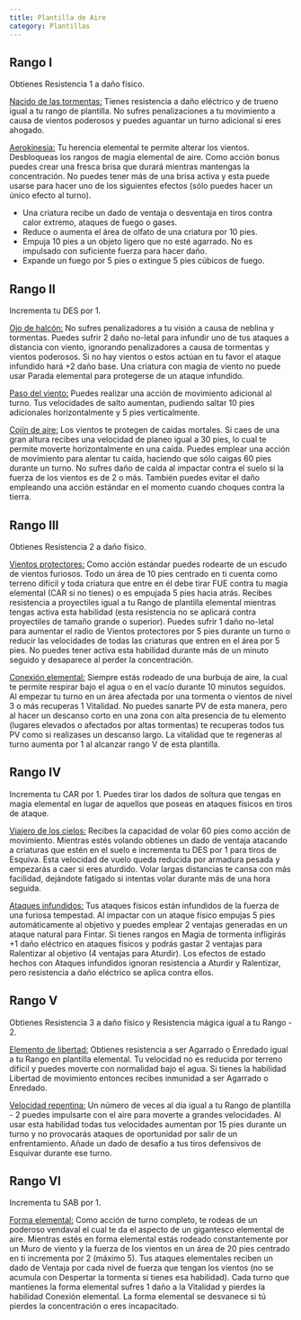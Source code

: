 ```yaml
---
title: Plantilla de Aire
category: Plantillas
---
```


## Rango I

Obtienes Resistencia 1 a daño físico. 

<u>Nacido de las tormentas:</u> Tienes resistencia a daño eléctrico y de trueno igual a tu rango de plantilla. No sufres penalizaciones a tu movimiento a causa de vientos poderosos y puedes aguantar un turno adicional si eres ahogado.

<u>Aerokinesia:</u> Tu herencia elemental te permite alterar los vientos. Desbloqueas los rangos de magia elemental de aire. Como acción bonus puedes crear una fresca brisa que durará mientras mantengas la concentración. No puedes tener más de una brisa activa y esta puede usarse para hacer uno de los siguientes efectos (sólo puedes hacer un único efecto al turno).

- Una criatura recibe un dado de ventaja o desventaja en tiros contra calor extremo, ataques de fuego o gases.
- Reduce o aumenta el área de olfato de una criatura por 10 pies. 
- Empuja 10 pies a un objeto ligero que no esté agarrado. No es impulsado con suficiente fuerza para hacer daño.
- Expande un fuego por 5 pies o extingue 5 pies cúbicos de fuego.

## Rango II

Incrementa tu DES por 1.

<u>Ojo de halcón:</u> No sufres penalizadores a tu visión a causa de neblina y tormentas. Puedes sufrir 2 daño no-letal para infundir uno de tus ataques a distancia con viento, ignorando penalizadores a causa de tormentas y vientos poderosos. Si no hay vientos o estos actúan en tu favor el ataque infundido hará +2 daño base. Una criatura con magia de viento no puede usar Parada elemental para protegerse de un ataque infundido.

<u>Paso del viento:</u> Puedes realizar una acción de movimiento adicional al turno. Tus velocidades de salto aumentan, pudiendo saltar 10 pies adicionales horizontalmente y 5 pies verticalmente. 

<u>Cojín de aire:</u> Los vientos te protegen de caídas mortales. Si caes de una gran altura recibes una velocidad de planeo igual a 30 pies, lo cual te permite moverte horizontalmente en una caída. Puedes emplear una acción de movimiento para alentar tu caída, haciendo que sólo caigas 60 pies durante un turno. No sufres daño de caída al impactar contra el suelo si la fuerza de los vientos es de 2 o más. También puedes evitar el daño empleando una acción estándar en el momento cuando choques contra la tierra.

## Rango III 

Obtienes Resistencia 2 a daño físico. 

<u>Vientos protectores:</u>  Como acción estándar puedes rodearte de un escudo de vientos furiosos. Todo un área de 10 pies centrado en ti cuenta como terreno difícil y toda criatura que entre en él debe tirar FUE contra tu magia elemental (CAR si no tienes) o es empujada 5 pies hacia atrás. Recibes resistencia a proyectiles igual a tu Rango de plantilla elemental mientras tengas activa esta habilidad (esta resistencia no se aplicará contra proyectiles de tamaño grande o superior). Puedes sufrir 1 daño no-letal para aumentar el radio de Vientos protectores por 5 pies durante un turno o reducir las velocidades de todas las criaturas que entren en el área por 5 pies. No puedes tener activa esta habilidad durante más de un minuto seguido y desaparece al perder la concentración. 

<u>Conexión elemental:</u> Siempre estás rodeado de una burbuja de aire, la cual te permite respirar bajo el agua o en el vacío durante 10 minutos seguidos. Al empezar tu turno en un área afectada por una tormenta o vientos de nivel 3 o más recuperas 1 Vitalidad. No puedes sanarte PV de esta manera, pero al hacer un descanso corto en una zona con alta presencia de tu elemento (lugares elevados o afectados por altas tormentas) te recuperas todos tus PV como si realizases un descanso largo. La vitalidad que te regeneras al turno aumenta por 1 al alcanzar rango V de esta plantilla.

## Rango IV 

Incrementa tu CAR por 1. Puedes tirar los dados de soltura que tengas en magia elemental en lugar de aquellos que poseas en ataques físicos en tiros de ataque.

<u>Viajero de los cielos:</u> Recibes la capacidad de volar 60 pies como acción de movimiento. Mientras estés volando obtienes un dado de ventaja atacando a criaturas que estén en el suelo e incrementa tu DES por 1 para tiros de Esquiva. Esta velocidad de vuelo queda reducida por armadura pesada y empezarás a caer si eres aturdido. Volar largas distancias te cansa con más facilidad, dejándote fatigado si intentas volar durante más de una hora seguida.

<u>Ataques infundidos:</u> Tus ataques físicos están infundidos de la fuerza de una furiosa tempestad. Al impactar con un ataque físico empujas 5 pies automáticamente al objetivo y puedes emplear 2 ventajas generadas en un ataque natural para Fintar. Si tienes rangos en Magia de tormenta infligirás +1 daño eléctrico en ataques físicos y podrás gastar 2 ventajas para Ralentizar al objetivo (4 ventajas para Aturdir). Los efectos de estado hechos con Ataques infundidos ignoran resistencia a Aturdir y Ralentizar, pero resistencia a daño eléctrico se aplica contra ellos. 

## Rango V 

Obtienes Resistencia 3 a daño físico y Resistencia mágica igual a tu Rango - 2.

<u>Elemento de libertad:</u> Obtienes resistencia a ser Agarrado o Enredado igual a tu Rango en plantilla elemental. Tu velocidad no es reducida por terreno difícil y puedes moverte con normalidad bajo el agua. Si tienes la habilidad Libertad de movimiento entonces recibes inmunidad a ser Agarrado o Enredado.

<u>Velocidad repentina:</u> Un número de veces al día igual a tu Rango de plantilla - 2 puedes impulsarte con el aire para moverte a grandes velocidades. Al usar esta habilidad todas tus velocidades aumentan por 15 pies durante un turno y no provocarás ataques de oportunidad por salir de un enfrentamiento. Añade un dado de desafío a tus tiros defensivos de Esquivar durante ese turno.

## Rango VI

Incrementa tu SAB por 1.

<u>Forma elemental:</u> Como acción de turno completo, te rodeas de un poderoso vendaval el cual te da el aspecto de un gigantesco elemental de aire. Mientras estés en forma elemental estás rodeado constantemente por un Muro de viento y la fuerza de los vientos en un área de 20 pies centrado en ti incrementa por 2 (máximo 5). Tus ataques elementales reciben un dado de Ventaja por cada nivel de fuerza que tengan los vientos (no se acumula con Despertar la tormenta si tienes esa habilidad). Cada turno que mantienes la forma elemental sufres 1 daño a la Vitalidad y pierdes la habilidad Conexión elemental. La forma elemental se desvanece si tú pierdes la concentración o eres incapacitado. 
